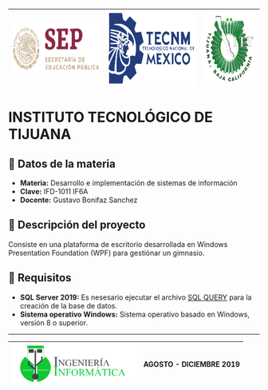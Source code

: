 <img src="./img/SEP.png" width="250" height="100"/> | <img src="./img/TECNM.png" width="250" height="150"/> | <img src="./img/TEC.png" width="150" height="150"/> 
---------|---------|---------


# INSTITUTO TECNOLÓGICO DE TIJUANA 

 ## :blue_book: Datos de la materia
 * **Materia:** Desarrollo e implementación de sistemas de información
 * **Clave:** IFD-1011 IF6A
 * **Docente:** Gustavo Bonifaz Sanchez

## :page_facing_up: Descripción del proyecto
Consiste en una plataforma de escritorio desarrollada en Windows Presentation Foundation (WPF) para gestiónar un gimnasio.

## :pushpin: Requisitos
 - **SQL Server 2019:** Es nesesario ejecutar el archivo [SQL QUERY](/SQLQuery.sql) para la creación de la base de datos.
 - **Sistema operativo Windows:** Sistema operativo basado en Windows, versión 8 o superior.


_____
<img src="./img/ING_INFORMATICA.png" width="250" height="80"/> | AGOSTO - DICIEMBRE 2019
---------|---------
